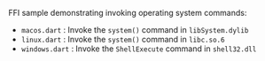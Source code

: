 FFI sample demonstrating invoking operating system commands:<br>

+ `macos.dart` : Invoke the `system()` command in `libSystem.dylib`
+ `linux.dart` : Invoke the `system()` command in `libc.so.6`
+ `windows.dart` : Invoke the `ShellExecute` command in `shell32.dll`

